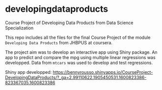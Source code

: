 # developingdataproducts
Course Project of Developing Data Products from Data Science Specialization

This repo includes all the files for the final Course Project of the module
`Developing Data Products` from JHBPUS at coursera.

The project aim was to develop an interactive app using Shiny package. An
app to predict and compare the mpg using multiple linear regressions was
developped. Data from `mtcars` was used to develop and test regressions.

Shiny app developped: https://bennyrousso.shinyapps.io/CourseProject-DevelopingDataProducts/?_ga=2.99110622.1905450531.1600823386-823367035.1600823386
